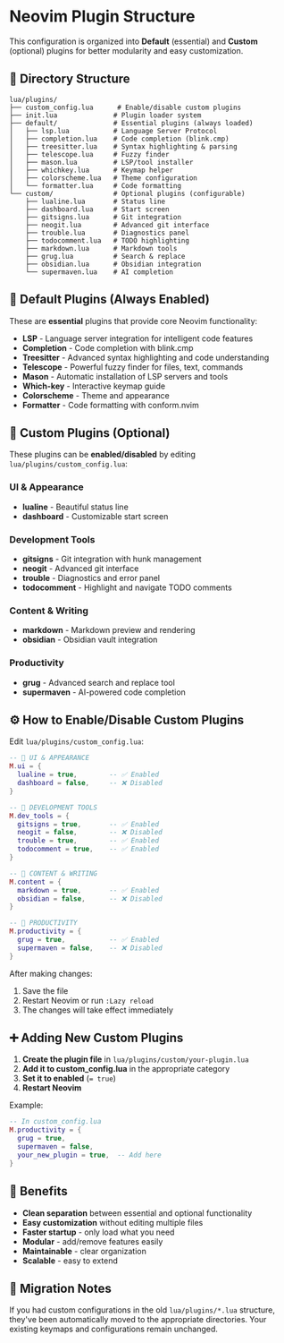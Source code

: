 # Neovim Plugin Structure

This configuration is organized into **Default** (essential) and **Custom** (optional) plugins for better modularity and easy customization.

## 📁 Directory Structure

```
lua/plugins/
├── custom_config.lua      # Enable/disable custom plugins
├── init.lua              # Plugin loader system
├── default/              # Essential plugins (always loaded)
│   ├── lsp.lua           # Language Server Protocol
│   ├── completion.lua    # Code completion (blink.cmp)
│   ├── treesitter.lua    # Syntax highlighting & parsing
│   ├── telescope.lua     # Fuzzy finder
│   ├── mason.lua         # LSP/tool installer
│   ├── whichkey.lua      # Keymap helper
│   ├── colorscheme.lua   # Theme configuration
│   └── formatter.lua     # Code formatting
└── custom/               # Optional plugins (configurable)
    ├── lualine.lua       # Status line
    ├── dashboard.lua     # Start screen
    ├── gitsigns.lua      # Git integration
    ├── neogit.lua        # Advanced git interface
    ├── trouble.lua       # Diagnostics panel
    ├── todocomment.lua   # TODO highlighting
    ├── markdown.lua      # Markdown tools
    ├── grug.lua          # Search & replace
    ├── obsidian.lua      # Obsidian integration
    └── supermaven.lua    # AI completion
```

## 🔧 Default Plugins (Always Enabled)

These are **essential** plugins that provide core Neovim functionality:

- **LSP** - Language server integration for intelligent code features
- **Completion** - Code completion with blink.cmp
- **Treesitter** - Advanced syntax highlighting and code understanding
- **Telescope** - Powerful fuzzy finder for files, text, commands
- **Mason** - Automatic installation of LSP servers and tools
- **Which-key** - Interactive keymap guide
- **Colorscheme** - Theme and appearance
- **Formatter** - Code formatting with conform.nvim

## 🎨 Custom Plugins (Optional)

These plugins can be **enabled/disabled** by editing `lua/plugins/custom_config.lua`:

### UI & Appearance
- **lualine** - Beautiful status line
- **dashboard** - Customizable start screen

### Development Tools  
- **gitsigns** - Git integration with hunk management
- **neogit** - Advanced git interface
- **trouble** - Diagnostics and error panel
- **todocomment** - Highlight and navigate TODO comments

### Content & Writing
- **markdown** - Markdown preview and rendering
- **obsidian** - Obsidian vault integration

### Productivity
- **grug** - Advanced search and replace tool
- **supermaven** - AI-powered code completion

## ⚙️ How to Enable/Disable Custom Plugins

Edit `lua/plugins/custom_config.lua`:

```lua
-- 🎨 UI & APPEARANCE
M.ui = {
  lualine = true,        -- ✅ Enabled
  dashboard = false,     -- ❌ Disabled
}

-- 🔧 DEVELOPMENT TOOLS  
M.dev_tools = {
  gitsigns = true,       -- ✅ Enabled
  neogit = false,        -- ❌ Disabled  
  trouble = true,        -- ✅ Enabled
  todocomment = true,    -- ✅ Enabled
}

-- 📝 CONTENT & WRITING
M.content = {
  markdown = true,       -- ✅ Enabled
  obsidian = false,      -- ❌ Disabled
}

-- 🚀 PRODUCTIVITY
M.productivity = {
  grug = true,           -- ✅ Enabled
  supermaven = false,    -- ❌ Disabled
}
```

After making changes:
1. Save the file
2. Restart Neovim or run `:Lazy reload`
3. The changes will take effect immediately

## ➕ Adding New Custom Plugins

1. **Create the plugin file** in `lua/plugins/custom/your-plugin.lua`
2. **Add it to custom_config.lua** in the appropriate category
3. **Set it to enabled** (`= true`) 
4. **Restart Neovim**

Example:
```lua
-- In custom_config.lua
M.productivity = {
  grug = true,
  supermaven = false,
  your_new_plugin = true,  -- Add here
}
```

## 🚀 Benefits

- **Clean separation** between essential and optional functionality
- **Easy customization** without editing multiple files
- **Faster startup** - only load what you need
- **Modular** - add/remove features easily
- **Maintainable** - clear organization
- **Scalable** - easy to extend

## 🔄 Migration Notes

If you had custom configurations in the old `lua/plugins/*.lua` structure, they've been automatically moved to the appropriate directories. Your existing keymaps and configurations remain unchanged.